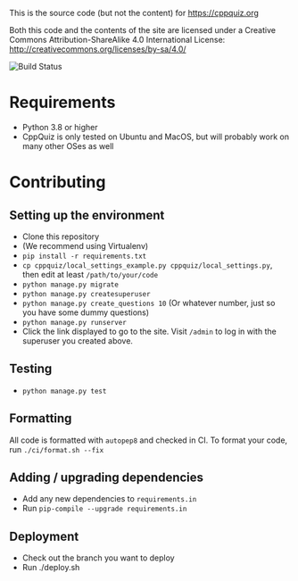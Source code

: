 This is the source code (but not the content) for https://cppquiz.org

Both this code and the contents of the site are licensed under a Creative Commons Attribution-ShareAlike 4.0 International License:
http://creativecommons.org/licenses/by-sa/4.0/

![Build Status](https://github.com/knatten/cppquiz/actions/workflows/ci.yml/badge.svg)

# Requirements
- Python 3.8 or higher
- CppQuiz is only tested on Ubuntu and MacOS, but will probably work on many other OSes as well

# Contributing

## Setting up the environment
- Clone this repository
- (We recommend using Virtualenv)
- `pip install -r requirements.txt`
- `cp cppquiz/local_settings_example.py cppquiz/local_settings.py`, then edit at least `/path/to/your/code`
- `python manage.py migrate`
- `python manage.py createsuperuser`
- `python manage.py create_questions 10` (Or whatever number, just so you have some dummy questions)
- `python manage.py runserver`
- Click the link displayed to go to the site. Visit `/admin` to log in with the superuser you created above.

## Testing

- `python manage.py test`

## Formatting
All code is formatted with `autopep8` and checked in CI. To format your code, run `./ci/format.sh --fix`

## Adding / upgrading dependencies
- Add any new dependencies to `requirements.in`
- Run `pip-compile --upgrade requirements.in`

## Deployment
- Check out the branch you want to deploy
- Run ./deploy.sh

